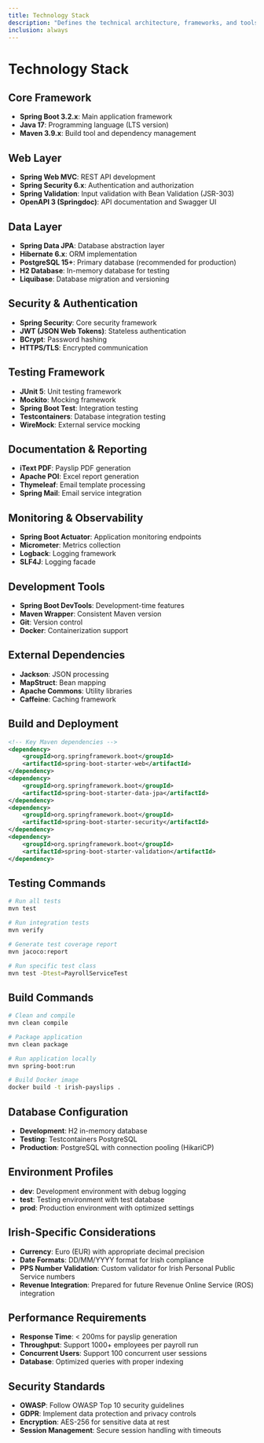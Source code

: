 ```yaml
---
title: Technology Stack
description: "Defines the technical architecture, frameworks, and tools used in the Irish Payslips Management System."
inclusion: always
---
```


# Technology Stack

## Core Framework
- **Spring Boot 3.2.x**: Main application framework
- **Java 17**: Programming language (LTS version)
- **Maven 3.9.x**: Build tool and dependency management

## Web Layer
- **Spring Web MVC**: REST API development
- **Spring Security 6.x**: Authentication and authorization
- **Spring Validation**: Input validation with Bean Validation (JSR-303)
- **OpenAPI 3 (Springdoc)**: API documentation and Swagger UI

## Data Layer
- **Spring Data JPA**: Database abstraction layer
- **Hibernate 6.x**: ORM implementation
- **PostgreSQL 15+**: Primary database (recommended for production)
- **H2 Database**: In-memory database for testing
- **Liquibase**: Database migration and versioning

## Security & Authentication
- **Spring Security**: Core security framework
- **JWT (JSON Web Tokens)**: Stateless authentication
- **BCrypt**: Password hashing
- **HTTPS/TLS**: Encrypted communication

## Testing Framework
- **JUnit 5**: Unit testing framework
- **Mockito**: Mocking framework
- **Spring Boot Test**: Integration testing
- **Testcontainers**: Database integration testing
- **WireMock**: External service mocking

## Documentation & Reporting
- **iText PDF**: Payslip PDF generation
- **Apache POI**: Excel report generation
- **Thymeleaf**: Email template processing
- **Spring Mail**: Email service integration

## Monitoring & Observability
- **Spring Boot Actuator**: Application monitoring endpoints
- **Micrometer**: Metrics collection
- **Logback**: Logging framework
- **SLF4J**: Logging facade

## Development Tools
- **Spring Boot DevTools**: Development-time features
- **Maven Wrapper**: Consistent Maven version
- **Git**: Version control
- **Docker**: Containerization support

## External Dependencies
- **Jackson**: JSON processing
- **MapStruct**: Bean mapping
- **Apache Commons**: Utility libraries
- **Caffeine**: Caching framework

## Build and Deployment
```xml
<!-- Key Maven dependencies -->
<dependency>
    <groupId>org.springframework.boot</groupId>
    <artifactId>spring-boot-starter-web</artifactId>
</dependency>
<dependency>
    <groupId>org.springframework.boot</groupId>
    <artifactId>spring-boot-starter-data-jpa</artifactId>
</dependency>
<dependency>
    <groupId>org.springframework.boot</groupId>
    <artifactId>spring-boot-starter-security</artifactId>
</dependency>
<dependency>
    <groupId>org.springframework.boot</groupId>
    <artifactId>spring-boot-starter-validation</artifactId>
</dependency>
```

## Testing Commands
```bash
# Run all tests
mvn test

# Run integration tests
mvn verify

# Generate test coverage report
mvn jacoco:report

# Run specific test class
mvn test -Dtest=PayrollServiceTest
```

## Build Commands
```bash
# Clean and compile
mvn clean compile

# Package application
mvn clean package

# Run application locally
mvn spring-boot:run

# Build Docker image
docker build -t irish-payslips .
```

## Database Configuration
- **Development**: H2 in-memory database
- **Testing**: Testcontainers PostgreSQL
- **Production**: PostgreSQL with connection pooling (HikariCP)

## Environment Profiles
- **dev**: Development environment with debug logging
- **test**: Testing environment with test database
- **prod**: Production environment with optimized settings

## Irish-Specific Considerations
- **Currency**: Euro (EUR) with appropriate decimal precision
- **Date Formats**: DD/MM/YYYY format for Irish compliance
- **PPS Number Validation**: Custom validator for Irish Personal Public Service numbers
- **Revenue Integration**: Prepared for future Revenue Online Service (ROS) integration

## Performance Requirements
- **Response Time**: < 200ms for payslip generation
- **Throughput**: Support 1000+ employees per payroll run
- **Concurrent Users**: Support 100 concurrent user sessions
- **Database**: Optimized queries with proper indexing

## Security Standards
- **OWASP**: Follow OWASP Top 10 security guidelines
- **GDPR**: Implement data protection and privacy controls
- **Encryption**: AES-256 for sensitive data at rest
- **Session Management**: Secure session handling with timeouts